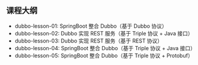 ## 课程大纲

- dubbo-lesson-01: SpringBoot 整合 Dubbo（基于 Dubbo 协议）
- dubbo-lesson-02: Dubbo 实现 REST 服务（基于 Triple 协议 + Java 接口）
- dubbo-lesson-03: Dubbo 实现 REST 服务（基于 REST 协议）
- dubbo-lesson-04: SpringBoot 整合 Dubbo（基于 Triple 协议 + Java 接口）
- dubbo-lesson-05: SpringBoot 整合 Dubbo（基于 Triple 协议 + Protobuf）
